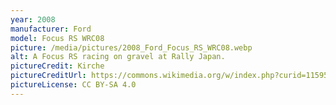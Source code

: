 ```yaml
---
year: 2008
manufacturer: Ford
model: Focus RS WRC08
picture: /media/pictures/2008_Ford_Focus_RS_WRC08.webp
alt: A Focus RS racing on gravel at Rally Japan.
pictureCredit: Kirche
pictureCreditUrl: https://commons.wikimedia.org/w/index.php?curid=115953569
pictureLicense: CC BY-SA 4.0
---
```


